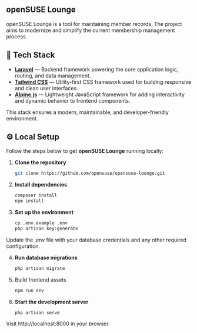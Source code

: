 
## openSUSE Lounge

openSUSE Lounge is a tool for maintaining member records. The project aims to modernize and simplify the current membership management process.

## 🧩 Tech Stack

- **[Laravel](https://laravel.com)** — Backend framework powering the core application logic, routing, and data management.
- **[Tailwind CSS](https://tailwindcss.com)** — Utility-first CSS framework used for building responsive and clean user interfaces.
- **[Alpine.js](https://alpinejs.dev)** — Lightweight JavaScript framework for adding interactivity and dynamic behavior to frontend components.

This stack ensures a modern, maintainable, and developer-friendly environment.

## ⚙️ Local Setup

Follow the steps below to get **openSUSE Lounge** running locally:

1. **Clone the repository**
   ```bash
   git clone https://github.com/opensuse/opensuse-lounge.git
   ```

2. **Install dependencies**
   ```bash
   composer install
   npm install
   ```

3. **Set up the environment**
   ```bash
   cp .env.example .env
   php artisan key:generate
   ```
Update the .env file with your database credentials and any other required configuration.

4. **Run database migrations**
   ```bash
   php artisan migrate
   ```

5. Build frontend assets
   ```bash
   npm run dev
   ```

6. **Start the development server**
   ```bash
   php artisan serve
   ```
Visit http://localhost:8000 in your browser.
